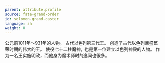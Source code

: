 ```yaml
---
parent: attribute.profile
source: fate-grand-order
id: solomon-grand-caster
language: zh
weight: 0
---
```


公元前1011年～931年的人物。
古代以色列第三代王。
创造了古代以色列鼎盛繁荣时期的伟大的王。
使役七十二柱魔神，也是第一位建立以色列神殿的人物。
作为一名王实施明政，而他身为魔术师时的逸闻也很多。
